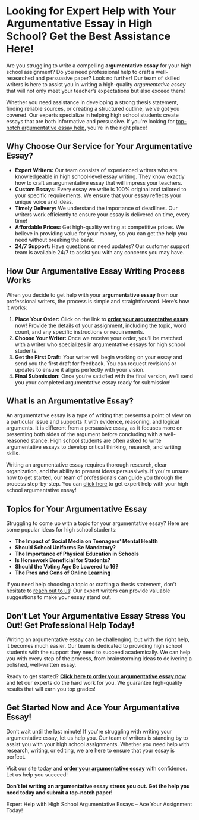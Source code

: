 <h1>Looking for Expert Help with Your Argumentative Essay in High School? Get the Best Assistance Here!</h1>

<p>Are you struggling to write a compelling <strong>argumentative essay</strong> for your high school assignment? Do you need professional help to craft a well-researched and persuasive paper? Look no further! Our team of skilled writers is here to assist you in writing a high-quality <em>argumentative essay</em> that will not only meet your teacher’s expectations but also exceed them!</p>

<p>Whether you need assistance in developing a strong thesis statement, finding reliable sources, or creating a structured outline, we've got you covered. Our experts specialize in helping high school students create essays that are both informative and persuasive. If you're looking for <a href="https://tinyurl.com/topessay?keyword=argumentative+essay+high+school" target="_blank">top-notch argumentative essay help</a>, you're in the right place!</p>

<h2>Why Choose Our Service for Your Argumentative Essay?</h2>

<ul>
  <li><strong>Expert Writers:</strong> Our team consists of experienced writers who are knowledgeable in high school-level essay writing. They know exactly how to craft an argumentative essay that will impress your teachers.</li>
  <li><strong>Custom Essays:</strong> Every essay we write is 100% original and tailored to your specific requirements. We ensure that your essay reflects your unique voice and ideas.</li>
  <li><strong>Timely Delivery:</strong> We understand the importance of deadlines. Our writers work efficiently to ensure your essay is delivered on time, every time!</li>
  <li><strong>Affordable Prices:</strong> Get high-quality writing at competitive prices. We believe in providing value for your money, so you can get the help you need without breaking the bank.</li>
  <li><strong>24/7 Support:</strong> Have questions or need updates? Our customer support team is available 24/7 to assist you with any concerns you may have.</li>
</ul>

<h2>How Our Argumentative Essay Writing Process Works</h2>

<p>When you decide to get help with your <strong>argumentative essay</strong> from our professional writers, the process is simple and straightforward. Here’s how it works:</p>

<ol>
  <li><strong>Place Your Order:</strong> Click on the link to <a href="https://tinyurl.com/topessay?keyword=argumentative+essay+high+school" target="_blank"><strong>order your argumentative essay</strong></a> now! Provide the details of your assignment, including the topic, word count, and any specific instructions or requirements.</li>
  <li><strong>Choose Your Writer:</strong> Once we receive your order, you’ll be matched with a writer who specializes in argumentative essays for high school students.</li>
  <li><strong>Get the First Draft:</strong> Your writer will begin working on your essay and send you the first draft for feedback. You can request revisions or updates to ensure it aligns perfectly with your vision.</li>
  <li><strong>Final Submission:</strong> Once you’re satisfied with the final version, we’ll send you your completed argumentative essay ready for submission!</li>
</ol>

<h2>What is an Argumentative Essay?</h2>

<p>An argumentative essay is a type of writing that presents a point of view on a particular issue and supports it with evidence, reasoning, and logical arguments. It is different from a persuasive essay, as it focuses more on presenting both sides of the argument before concluding with a well-reasoned stance. High school students are often asked to write argumentative essays to develop critical thinking, research, and writing skills.</p>

<p>Writing an argumentative essay requires thorough research, clear organization, and the ability to present ideas persuasively. If you're unsure how to get started, our team of professionals can guide you through the process step-by-step. You can <a href="https://tinyurl.com/topessay?keyword=argumentative+essay+high+school" target="_blank">click here</a> to get expert help with your high school argumentative essay!</p>

<h2>Topics for Your Argumentative Essay</h2>

<p>Struggling to come up with a topic for your argumentative essay? Here are some popular ideas for high school students:</p>

<ul>
  <li><strong>The Impact of Social Media on Teenagers’ Mental Health</strong></li>
  <li><strong>Should School Uniforms Be Mandatory?</strong></li>
  <li><strong>The Importance of Physical Education in Schools</strong></li>
  <li><strong>Is Homework Beneficial for Students?</strong></li>
  <li><strong>Should the Voting Age Be Lowered to 16?</strong></li>
  <li><strong>The Pros and Cons of Online Learning</strong></li>
</ul>

<p>If you need help choosing a topic or crafting a thesis statement, don’t hesitate to <a href="https://tinyurl.com/topessay?keyword=argumentative+essay+high+school" target="_blank">reach out to us</a>! Our expert writers can provide valuable suggestions to make your essay stand out.</p>

<h2>Don’t Let Your Argumentative Essay Stress You Out! Get Professional Help Today!</h2>

<p>Writing an argumentative essay can be challenging, but with the right help, it becomes much easier. Our team is dedicated to providing high school students with the support they need to succeed academically. We can help you with every step of the process, from brainstorming ideas to delivering a polished, well-written essay.</p>

<p>Ready to get started? <a href="https://tinyurl.com/topessay?keyword=argumentative+essay+high+school" target="_blank"><strong>Click here to order your argumentative essay now</strong></a> and let our experts do the hard work for you. We guarantee high-quality results that will earn you top grades!</p>

<h2>Get Started Now and Ace Your Argumentative Essay!</h2>

<p>Don’t wait until the last minute! If you're struggling with writing your argumentative essay, let us help you. Our team of writers is standing by to assist you with your high school assignments. Whether you need help with research, writing, or editing, we are here to ensure that your essay is perfect.</p>

<p>Visit our site today and <a href="https://tinyurl.com/topessay?keyword=argumentative+essay+high+school" target="_blank"><strong>order your argumentative essay</strong></a> with confidence. Let us help you succeed!</p>

<p><strong>Don’t let writing an argumentative essay stress you out. Get the help you need today and submit a top-notch paper!</strong></p>
Expert Help with High School Argumentative Essays – Ace Your Assignment Today!

